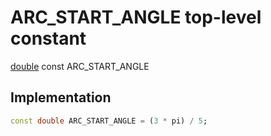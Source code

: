 


# ARC_START_ANGLE top-level constant








[double](https://api.flutter.dev/flutter/dart-core/double-class.html) const ARC_START_ANGLE
  







## Implementation

```dart
const double ARC_START_ANGLE = (3 * pi) / 5;
```








